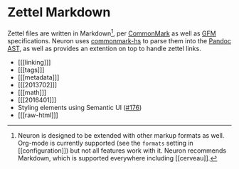 # Zettel Markdown

Zettel files are written in Markdown[^other], per [CommonMark](https://commonmark.org/) as well as [GFM](https://github.github.com/gfm/) specifications. Neuron uses [commonmark-hs](https://github.com/jgm/commonmark-hs) to parse them into the [Pandoc AST](https://pandoc.org/using-the-pandoc-api.html), as well as provides an extention on top to handle zettel links.

* [[[linking]]]
* [[[tags]]]
* [[[metadata]]]
* [[[2013702]]]
* [[[math]]]
* [[[2016401]]]
* Styling elements using Semantic UI ([\#176](https://github.com/srid/neuron/issues/176))
* [[[raw-html]]]

[^other]: Neuron is designed to be extended with other markup formats as well. Org-mode is currently supported (see the `formats` setting in [[configuration]]) but not all features work with it. Neuron recommends Markdown, which is supported everywhere including [[cerveau]].  
